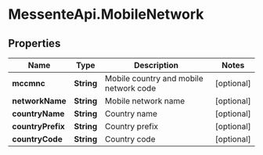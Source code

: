 # MessenteApi.MobileNetwork

## Properties
Name | Type | Description | Notes
------------ | ------------- | ------------- | -------------
**mccmnc** | **String** | Mobile country and mobile network code | [optional] 
**networkName** | **String** | Mobile network name | [optional] 
**countryName** | **String** | Country name | [optional] 
**countryPrefix** | **String** | Country prefix | [optional] 
**countryCode** | **String** | Country code | [optional] 


